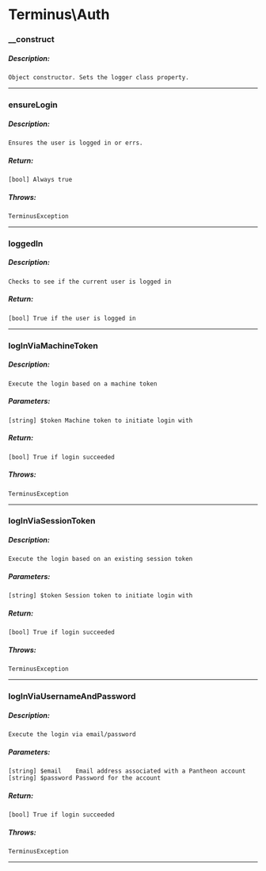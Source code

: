 # Terminus\Auth

### __construct
##### Description:
    Object constructor. Sets the logger class property.

---

### ensureLogin
##### Description:
    Ensures the user is logged in or errs.

##### Return:
    [bool] Always true

##### Throws:
    TerminusException

---

### loggedIn
##### Description:
    Checks to see if the current user is logged in

##### Return:
    [bool] True if the user is logged in

---

### logInViaMachineToken
##### Description:
    Execute the login based on a machine token

##### Parameters:
    [string] $token Machine token to initiate login with

##### Return:
    [bool] True if login succeeded

##### Throws:
    TerminusException

---

### logInViaSessionToken
##### Description:
    Execute the login based on an existing session token

##### Parameters:
    [string] $token Session token to initiate login with

##### Return:
    [bool] True if login succeeded

##### Throws:
    TerminusException

---

### logInViaUsernameAndPassword
##### Description:
    Execute the login via email/password

##### Parameters:
    [string] $email    Email address associated with a Pantheon account
    [string] $password Password for the account

##### Return:
    [bool] True if login succeeded

##### Throws:
    TerminusException

---

